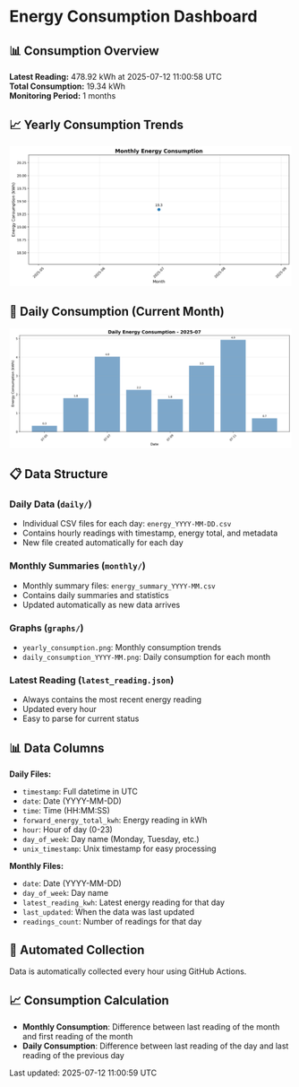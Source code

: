 # Energy Consumption Dashboard

## 📊 Consumption Overview

**Latest Reading:** 478.92 kWh at 2025-07-12 11:00:58 UTC  
**Total Consumption:** 19.34 kWh  
**Monitoring Period:** 1 months  

## 📈 Yearly Consumption Trends

![Yearly Consumption](graphs/yearly_consumption.png)

## 📅 Daily Consumption (Current Month)

![Daily Consumption](graphs/daily_consumption_2025-07.png)

## 📋 Data Structure

### Daily Data (`daily/`)
- Individual CSV files for each day: `energy_YYYY-MM-DD.csv`
- Contains hourly readings with timestamp, energy total, and metadata
- New file created automatically for each day

### Monthly Summaries (`monthly/`)
- Monthly summary files: `energy_summary_YYYY-MM.csv`
- Contains daily summaries and statistics
- Updated automatically as new data arrives

### Graphs (`graphs/`)
- `yearly_consumption.png`: Monthly consumption trends
- `daily_consumption_YYYY-MM.png`: Daily consumption for each month

### Latest Reading (`latest_reading.json`)
- Always contains the most recent energy reading
- Updated every hour
- Easy to parse for current status

## 📊 Data Columns

**Daily Files:**
- `timestamp`: Full datetime in UTC
- `date`: Date (YYYY-MM-DD)
- `time`: Time (HH:MM:SS)
- `forward_energy_total_kwh`: Energy reading in kWh
- `hour`: Hour of day (0-23)
- `day_of_week`: Day name (Monday, Tuesday, etc.)
- `unix_timestamp`: Unix timestamp for easy processing

**Monthly Files:**
- `date`: Date (YYYY-MM-DD)
- `day_of_week`: Day name
- `latest_reading_kwh`: Latest energy reading for that day
- `last_updated`: When the data was last updated
- `readings_count`: Number of readings for that day

## 🔄 Automated Collection

Data is automatically collected every hour using GitHub Actions.

## 📈 Consumption Calculation

- **Monthly Consumption**: Difference between last reading of the month and first reading of the month
- **Daily Consumption**: Difference between last reading of the day and last reading of the previous day

Last updated: 2025-07-12 11:00:59 UTC
